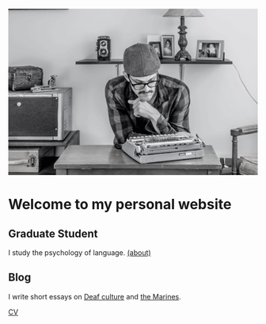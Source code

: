 ![Mark at the keys](profile_main.gif)
# Welcome to my personal website

## Graduate Student
I study the psychology of language. 
[(about)](http://lcnl.wisc.edu/index.php/mark-koranda/)

## Blog
I write short essays on [Deaf culture](https://thoughtrepair.wordpress.com/2013/10/05/talk-about-deafhood/) and [the Marines](https://thoughtrepair.wordpress.com/2017/04/08/the-unedited-war-story-of-a-veteran/).

[CV](mark_koranda.pdf)

